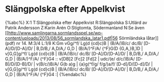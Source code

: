 # Slängpolska efter Appelkvist

{%abc%}
X:1
T:Slängpolska efter Appelkvist
R:Slängpolska
S:Utlärd av Patrik Andersson
Z:Karin Arén
O:Stigtomta, Södermanland
N:Se även [[http://www.samlingarna.sormlandsspel.se/wp-content/uploads/2013/08/56_sormlandska_latar1.pdf|56 Sörmländska låtar]] (pdf) nr 14.
M:3/4
L:1/8
K:Gm
vGg/^f/ Lg(d {cd}c)B | (B/A/)B/c/ dc/B/ [D-A]/D/[D-A]/D/ | B,D/B,/ A,D/A,/ G,D | (B/A/)^F/A/ {^F}G(D {G,A,}B,)D |
v[G,G]g/^f/ Lg(d {cd}c)B | (B/A/)B/c/ dc/B/ [D-A]/D/[D-A]/D/ | B,D/B,/ A,D/A,/ G,D | (B/A/)^F/A/ {^F}G4 :: 
v[DB]2 [Fc]2 [Fd]2 | udc/(e/ d/c/)B/A/ [D-B]/D/[D-B]/D/ | v(B/c/)B/A/ G(b a)g | {a}g(^f/g/ f/g/)a/f/ [D-d]/D/[D-d]/D/ | 
v[G,G]g/^f/ Lg(d {cd}c)B | (B/A/)B/c/ dc/B/ [D-A]/D/[D-A]/D/ | B,D/B,/ A,D/A,/ G,D | (B/A/)^F/A/ {^F}G4 :|
{%endabc%}
